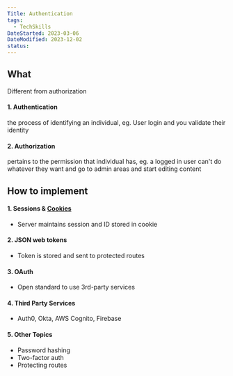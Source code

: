 ```yaml
---
Title: Authentication
tags:
  - TechSkills
DateStarted: 2023-03-06
DateModified: 2023-12-02
status: 
---
```


## What

Different from authorization

#### 1. Authentication

the process of identifying an individual, eg. User login and you validate their identity

#### 2. Authorization

pertains to the permission that individual has, eg. a logged in user can't do whatever they want and go to admin areas and start editing content

## How to implement

#### 1. Sessions & [Cookies](Cookies)

- Server maintains session and ID stored in cookie

#### 2. JSON web tokens

- Token is stored and sent to protected routes

#### 3. OAuth

- Open standard to use 3rd-party services

#### 4. Third Party Services

- Auth0, Okta, AWS Cognito, Firebase

#### 5. Other Topics

- Password hashing
- Two-factor auth
- Protecting routes
